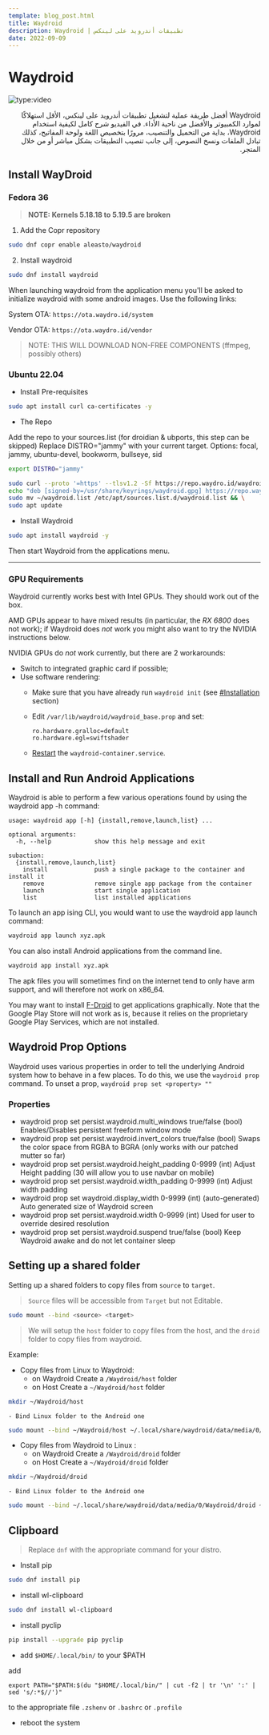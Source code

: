 ```yaml
---
template: blog_post.html
title: Waydroid
description: Waydroid | تطبيقات أندرويد على لينكس
date: 2022-09-09
---
```


# Waydroid

![type:video](https://www.youtube.com/embed/9pjiE1I2HeE)

<div dir="rtl">
Waydroid أفضل طريقة عملية لتشغيل تطبيقات أندرويد على لينكس، الأقل استهلاكًا لموارد الكمبيوتر والأفضل من ناحية الأداء.
في الفيديو شرح كامل لكيفية استخدام Waydroid، بداية من التحميل والتنصيب، مرورًا بتخصيص اللغة ولوحة المفاتيح، كذلك تبادل الملفات ونسخ النصوص، إلى جانب تنصيب التطبيقات بشكل مباشر أو من خلال المتجر.
</div>

<p hidden>#more</p>

## Install WayDroid

### Fedora 36

> **NOTE: Kernels 5.18.18 to 5.19.5 are broken**

1.  Add the Copr repository

```sh
sudo dnf copr enable aleasto/waydroid
```

2.  Install waydroid

```sh
sudo dnf install waydroid
```

When launching waydroid from the application menu you'll be asked to initialize waydroid with some android images. Use the following links:

System OTA: `https://ota.waydro.id/system`

Vendor OTA: `https://ota.waydro.id/vendor`

> NOTE: THIS WILL DOWNLOAD NON-FREE COMPONENTS (ffmpeg, possibly others)

### Ubuntu 22.04

- Install Pre-requisites

```sh
sudo apt install curl ca-certificates -y
```

- The Repo

Add the repo to your sources.list (for droidian & ubports, this step can be skipped)
Replace DISTRO="jammy" with your current target. Options: focal, jammy, ubuntu-devel, bookworm, bullseye, sid

```sh
export DISTRO="jammy"
```

```sh
sudo curl --proto '=https' --tlsv1.2 -Sf https://repo.waydro.id/waydroid.gpg --output /usr/share/keyrings/waydroid.gpg && \
echo "deb [signed-by=/usr/share/keyrings/waydroid.gpg] https://repo.waydro.id/ $DISTRO main" > ~/waydroid.list && \
sudo mv ~/waydroid.list /etc/apt/sources.list.d/waydroid.list && \
sudo apt update
```

- Install Waydroid

```sh
sudo apt install waydroid -y
```

Then start Waydroid from the applications menu.

----

### GPU Requirements

Waydroid currently works best with Intel GPUs. They should work out of the box.

AMD GPUs appear to have mixed results (in particular, the _RX 6800_ does not work); if Waydroid does _not_ work you might also want to try the NVIDIA instructions below.

NVIDIA GPUs do _not_ work currently, but there are 2 workarounds:

-   Switch to integrated graphic card if possible;
-   Use software rendering:
    -   Make sure that you have already run `waydroid init` (see [#Installation](https://wiki.archlinux.org/title/Waydroid#Installation) section)
    -   Edit `/var/lib/waydroid/waydroid_base.prop` and set:
        
        ```
        ro.hardware.gralloc=default
        ro.hardware.egl=swiftshader
        ```
        
    -   [Restart](https://wiki.archlinux.org/title/Restart "Restart") the `waydroid-container.service`.


## Install and Run Android Applications

Waydroid is able to perform a few various operations found by using the waydroid app -h command:

```
usage: waydroid app [-h] {install,remove,launch,list} ...

optional arguments:
  -h, --help            show this help message and exit

subaction:
  {install,remove,launch,list}
    install             push a single package to the container and install it
    remove              remove single app package from the container
    launch              start single application
    list                list installed applications
```

To launch an app ising CLI, you would want to use the waydroid app launch <appname> command:

```sh
waydroid app launch xyz.apk
```

You can also install Android applications from the command line.

```sh
waydroid app install xyz.apk
```

The apk files you will sometimes find on the internet tend to only have arm support, and will therefore not work on x86_64.

You may want to install [F-Droid](https://f-droid.org/) to get applications graphically. Note that the Google Play Store will not work as is, because it relies on the proprietary Google Play Services, which are not installed.

## Waydroid Prop Options

Waydroid uses various properties in order to tell the underlying Android system how to behave in a few places. To do this, we use the `waydroid prop` command. To unset a prop, `waydroid prop set <property> ""`

### Properties

- waydroid prop set persist.waydroid.multi_windows true/false (bool) Enables/Disables persistent freeform window mode
- waydroid prop set persist.waydroid.invert_colors true/false (bool) Swaps the color space from RGBA to BGRA (only works with our patched mutter so far)
- waydroid prop set persist.waydroid.height_padding 0-9999 (int) Adjust Height padding (30 will allow you to use navbar on mobile)
- waydroid prop set persist.waydroid.width_padding 0-9999 (int) Adjust width padding
- waydroid prop set waydroid.display_width 0-9999 (int) (auto-generated) Auto generated size of Waydroid screen
- waydroid prop set persist.waydroid.width 0-9999 (int) Used for user to override desired resolution
- waydroid prop set persist.waydroid.suspend true/false (bool) Keep Waydroid awake and do not let container sleep

## Setting up a shared folder

Setting up a shared folders to copy files from `source` to `target`.   

> `Source` files will be accessible from `Target` but not Editable.

```sh
sudo mount --bind <source> <target>
```

> We will setup the `host` folder to copy files from the host, and the `droid` folder to copy files from waydroid. 

Example:

- Copy files from Linux to Waydroid: 
    - on Waydroid Create a `/Waydroid/host` folder
    - on Host Create a `~/Waydroid/host` folder
```sh
mkdir ~/Waydroid/host
```
    - Bind Linux folder to the Android one
```sh
sudo mount --bind ~/Waydroid/host ~/.local/share/waydroid/data/media/0/Waydroid/host
```

- Copy files from Waydroid to Linux : 
    - on Waydroid Create a `/Waydroid/droid` folder
    - on Host Create a `~/Waydroid/droid` folder
```sh
mkdir ~/Waydroid/droid
```
    - Bind Linux folder to the Android one
```sh
sudo mount --bind ~/.local/share/waydroid/data/media/0/Waydroid/droid ~/Waydroid/droid
```

## Clipboard

> Replace `dnf` with the appropriate command for your distro.

- Install pip

```sh
sudo dnf install pip
```

- install wl-clipboard

```sh
sudo dnf install wl-clipboard
```

- install pyclip

```sh
pip install --upgrade pip pyclip
```

- add `$HOME/.local/bin/` to your $PATH

add

```
export PATH="$PATH:$(du "$HOME/.local/bin/" | cut -f2 | tr '\n' ':' | sed 's/:*$//')"
```

to the appropriate file `.zshenv` or `.bashrc` or `.profile`

- reboot the system
